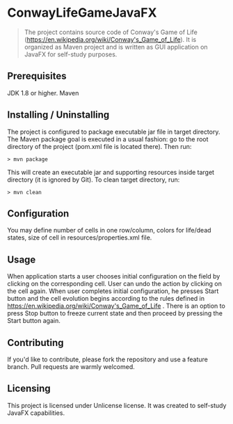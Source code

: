 # ConwayLifeGameJavaFX
> The project contains source code of Conway's Game of Life (https://en.wikipedia.org/wiki/Conway's_Game_of_Life). It is organized as Maven project and is written as GUI application on JavaFX for self-study purposes.

## Prerequisites

JDK 1.8 or higher.
Maven

## Installing / Uninstalling

The project is configured to package executable jar file in target directory. The Maven package goal is executed in a usual fashion: go to the root directory of the project (pom.xml file is located there). Then run:

```shell
> mvn package
```

This will create an executable jar and supporting resources inside target directory (it is ignored by Git). To clean target directory, run:

```shell
> mvn clean
```

## Configuration
You may define number of cells in one row/column, colors for life/dead states, size of cell in resources/properties.xml file.

## Usage
When application starts a user chooses initial configuration on the field by clicking on the corresponding cell. User can undo the action by clicking on the cell again. When user completes initial configuration, 
he presses Start button and the cell evolution begins according to the rules defined in https://en.wikipedia.org/wiki/Conway's_Game_of_Life . 
There is an option to press Stop button to freeze current state and then proceed by pressing the Start button again.

## Contributing

If you'd like to contribute, please fork the repository and use a feature branch. Pull requests are warmly welcomed.

## Licensing

This project is licensed under Unlicense license. It was created to self-study JavaFX capabilities.
